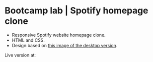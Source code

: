 
# Bootcamp lab | Spotify homepage clone

- Responsive Spotify website homepage clone. 
- HTML and CSS.
- Design based on [this image of the desktop version](https://res.cloudinary.com/ihwebdeb/image/upload/v1571085836/Ironhack/spotify-prototype_1x_ahk8ep.jpg).

Live version at: 
